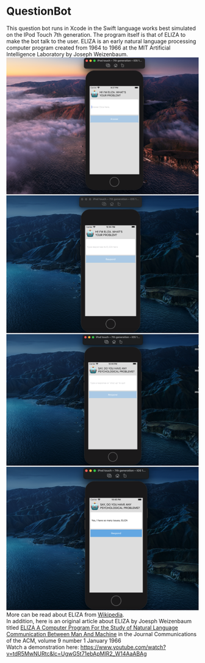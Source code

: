 # QuestionBot
This question bot runs in Xcode in the Swift language works best simulated on the IPod Touch 7th generation. The program itself is that of ELIZA to make the bot talk to the user. ELIZA is an early natural language processing computer program created from 1964 to 1966 at the MIT Artificial Intelligence Laboratory by Joseph Weizenbaum.
<img src="ELIZA.png" />
<img src="ELIZA1.png" />
<img src="ELIZA2.png" />
<img src="ELIZA3.png" />
More can be read about ELIZA from <a href="https://en.wikipedia.org/wiki/ELIZA">Wikipedia</a>.
<br>
In addition, here is an original article about ELIZA by Joesph Weizenbaum titled <a href="https://web.stanford.edu/class/linguist238/p36-weizenabaum.pdf">ELIZA A Computer Program For the Study of Natural Language Communication Between Man And Machine</a> in the Journal Communications of the ACM, volume 9 number 1 January 1966 
<br>
Watch a demonstration here: https://www.youtube.com/watch?v=tdR5MwNURtc&lc=UgwG5t71ebApMlR2_W14AaABAg
